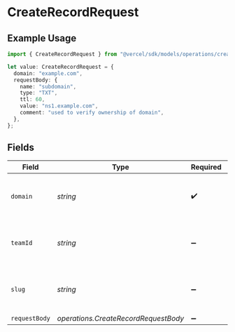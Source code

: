 # CreateRecordRequest

## Example Usage

```typescript
import { CreateRecordRequest } from "@vercel/sdk/models/operations/createrecord.js";

let value: CreateRecordRequest = {
  domain: "example.com",
  requestBody: {
    name: "subdomain",
    type: "TXT",
    ttl: 60,
    value: "ns1.example.com",
    comment: "used to verify ownership of domain",
  },
};
```

## Fields

| Field                                                    | Type                                                     | Required                                                 | Description                                              | Example                                                  |
| -------------------------------------------------------- | -------------------------------------------------------- | -------------------------------------------------------- | -------------------------------------------------------- | -------------------------------------------------------- |
| `domain`                                                 | *string*                                                 | :heavy_check_mark:                                       | The domain used to create the DNS record.                | example.com                                              |
| `teamId`                                                 | *string*                                                 | :heavy_minus_sign:                                       | The Team identifier to perform the request on behalf of. |                                                          |
| `slug`                                                   | *string*                                                 | :heavy_minus_sign:                                       | The Team slug to perform the request on behalf of.       |                                                          |
| `requestBody`                                            | *operations.CreateRecordRequestBody*                     | :heavy_minus_sign:                                       | N/A                                                      |                                                          |